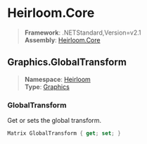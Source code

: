 # Heirloom.Core

> **Framework**: .NETStandard,Version=v2.1  
> **Assembly**: [Heirloom.Core][0]  

## Graphics.GlobalTransform

> **Namespace**: [Heirloom][0]  
> **Type**: [Graphics][1]  

### GlobalTransform

Get or sets the global transform.

```cs
Matrix GlobalTransform { get; set; }
```

[0]: ../Heirloom.Core.md
[1]: Heirloom.Graphics.md
